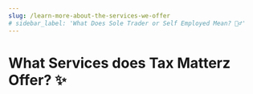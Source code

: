 ```yaml
---
slug: /learn-more-about-the-services-we-offer
# sidebar_label: 'What Does Sole Trader or Self Employed Mean? 👷‍♂️'
---
```



# What Services does Tax Matterz Offer? ✨
